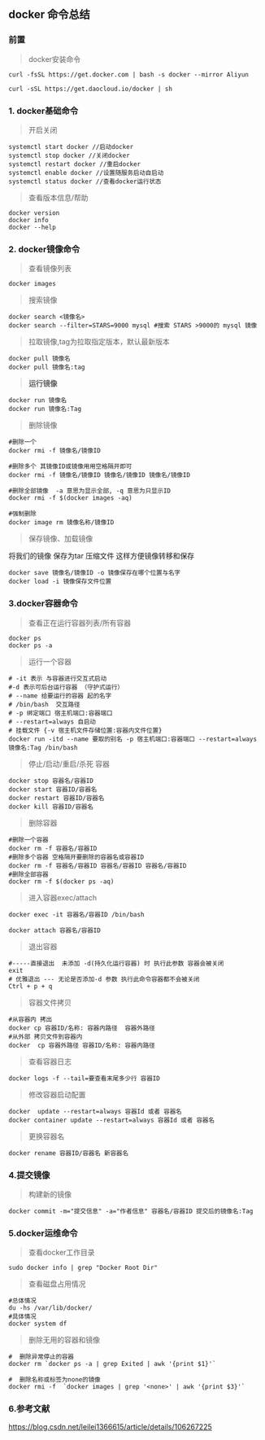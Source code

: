 ## docker 命令总结

### 前置

> docker安装命令

```shell
curl -fsSL https://get.docker.com | bash -s docker --mirror Aliyun
```

```
curl -sSL https://get.daocloud.io/docker | sh
```

### 1. docker基础命令

> 开启关闭

```shell
systemctl start docker //启动docker
systemctl stop docker //关闭docker
systemctl restart docker //重启docker
systemctl enable docker //设置随服务启动自启动
systemctl status docker	//查看docker运行状态
```

> 查看版本信息/帮助

```shell
docker version
docker info
docker --help
```

### 2. docker镜像命令

> 查看镜像列表

```
docker images
```

> 搜索镜像

```shell
docker search <镜像名>
docker search --filter=STARS=9000 mysql #搜索 STARS >9000的 mysql 镜像
```

>  拉取镜像,tag为拉取指定版本，默认最新版本

```shell
docker pull 镜像名 
docker pull 镜像名:tag
```

> **运行镜像**

```shell
docker run 镜像名
docker run 镜像名:Tag
```

> 删除镜像

```shell
#删除一个
docker rmi -f 镜像名/镜像ID

#删除多个 其镜像ID或镜像用用空格隔开即可 
docker rmi -f 镜像名/镜像ID 镜像名/镜像ID 镜像名/镜像ID

#删除全部镜像  -a 意思为显示全部, -q 意思为只显示ID
docker rmi -f $(docker images -aq)

#强制删除
docker image rm 镜像名称/镜像ID
```

> 保存镜像、加载镜像

将我们的镜像 保存为tar 压缩文件 这样方便镜像转移和保存

```
docker save 镜像名/镜像ID -o 镜像保存在哪个位置与名字
docker load -i 镜像保存文件位置
```

### 3.docker容器命令

> 查看正在运行容器列表/所有容器

```
docker ps
docker ps -a
```

> 运行一个容器

```shell
# -it 表示 与容器进行交互式启动 
#-d 表示可后台运行容器 （守护式运行）  
# --name 给要运行的容器 起的名字  
# /bin/bash  交互路径
# -p 绑定端口 宿主机端口:容器端口
# --restart=always 自启动
# 挂载文件 {-v 宿主机文件存储位置:容器内文件位置}
docker run -itd --name 要取的别名 -p 宿主机端口:容器端口 --restart=always 镜像名:Tag /bin/bash 
```

> 停止/启动/重启/杀死 容器

```
docker stop 容器名/容器ID
docker start 容器ID/容器名
docker restart 容器ID/容器名
docker kill 容器ID/容器名
```

> 删除容器

```shell
#删除一个容器
docker rm -f 容器名/容器ID
#删除多个容器 空格隔开要删除的容器名或容器ID
docker rm -f 容器名/容器ID 容器名/容器ID 容器名/容器ID
#删除全部容器
docker rm -f $(docker ps -aq)
```

> 进入容器exec/attach

```shell
docker exec -it 容器名/容器ID /bin/bash

docker attach 容器名/容器ID
```

> 退出容器

```shell
#-----直接退出  未添加 -d(持久化运行容器) 时 执行此参数 容器会被关闭  
exit
# 优雅退出 --- 无论是否添加-d 参数 执行此命令容器都不会被关闭
Ctrl + p + q
```

> 容器文件拷贝

````shell
#从容器内 拷出
docker cp 容器ID/名称: 容器内路径  容器外路径
#从外部 拷贝文件到容器内
docker  cp 容器外路径 容器ID/名称: 容器内路径
````

> 查看容器日志

```shell
docker logs -f --tail=要查看末尾多少行 容器ID
```

> 修改容器启动配置

```
docker  update --restart=always 容器Id 或者 容器名
docker container update --restart=always 容器Id 或者 容器名
```

> 更换容器名

```
docker rename 容器ID/容器名 新容器名
```

### 4.提交镜像

> 构建新的镜像

```shell
docker commit -m="提交信息" -a="作者信息" 容器名/容器ID 提交后的镜像名:Tag
```

### 5.docker运维命令

> 查看docker工作目录

```shell
sudo docker info | grep "Docker Root Dir"
```

> 查看磁盘占用情况

```shell
#总体情况
du -hs /var/lib/docker/  
#具体情况
docker system df
```

> 删除无用的容器和镜像

```shell
#  删除异常停止的容器
docker rm `docker ps -a | grep Exited | awk '{print $1}'` 
 
#  删除名称或标签为none的镜像
docker rmi -f  `docker images | grep '<none>' | awk '{print $3}'`
```

### 6.参考文献

https://blog.csdn.net/leilei1366615/article/details/106267225
